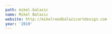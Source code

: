 ```yaml
---
path: mikel-balazic
name: Mikel Balazic
website: http://mikelreedbalazicartdesign.com
year: '2019'
---
```

